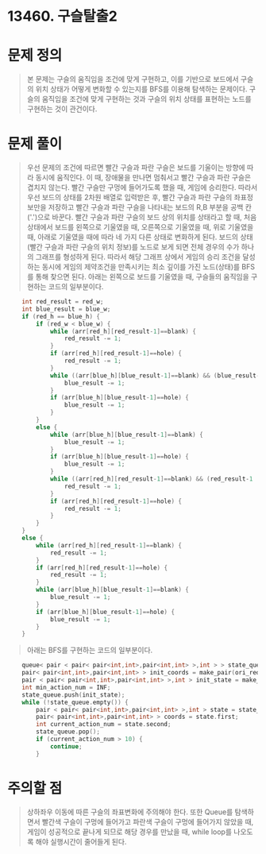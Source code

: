 # 13460. 구슬탈출2

# 문제 정의
> 본 문제는 구슬의 움직임을 조건에 맞게 구현하고, 이를 기반으로 보드에서 구슬의 위치 상태가 어떻게 변화할 수 있는지를 BFS를 이용해 탐색하는 문제이다.
> 구슬의 움직임을 조건에 맞게 구현하는 것과 구슬의 위치 상태를 표현하는 노드를 구현하는 것이 관건이다.

# 문제 풀이
> 우선 문제의 조건에 따르면 빨간 구슬과 파란 구슬은 보드를 기울이는 방향에 따라 동시에 움직인다. 이 때, 장애물을 만나면 멈춰서고 빨간 구슬과 파란 구슬은 겹치지 않는다. 빨간 구슬만 구멍에 들어가도록 했을 때, 게임에 승리한다.
> 따라서 우선 보드의 상태를 2차원 배열로 입력받은 후, 빨간 구슬과 파란 구슬의 좌표정보만을 저장하고 빨간 구슬과 파란 구슬을 나타내는 보드의 R,B 부분을 공백 칸('.')으로 바꾼다.
> 빨간 구슬과 파란 구슬의 보드 상의 위치를 상태라고 할 때, 처음 상태에서 보드를 왼쪽으로 기울였을 때, 오른쪽으로 기울였을 때, 위로 기울였을 때, 아래로 기울였을 때에 따라 네 가지 다른 상태로 변화하게 된다. 보드의 상태(빨간 구슬과 파란 구슬의 위치 정보)를 노드로 보게 되면 전체 경우의 수가 하나의 그래프를 형성하게 된다.
> 따라서 해당 그래프 상에서 게임의 승리 조건을 달성하는 동시에 게임의 제약조건을 만족시키는 최소 깊이를 가진 노드(상태)를 BFS를 통해 찾으면 된다.
> 아래는 왼쪽으로 보드를 기울였을 때, 구슬들의 움직임을 구현하는 코드의 일부분이다.
``` cpp
    int red_result = red_w;
    int blue_result = blue_w;
    if (red_h == blue_h) {
        if (red_w < blue_w) {
            while (arr[red_h][red_result-1]==blank) {
                red_result -= 1;
            }
            if (arr[red_h][red_result-1]==hole) {
                red_result -= 1;
            }
            while ((arr[blue_h][blue_result-1]==blank) && (blue_result-1 != red_result)) {
                blue_result -= 1;
            }
            if (arr[blue_h][blue_result-1]==hole) {
                blue_result -= 1;
            }
        }
        else {
            while (arr[blue_h][blue_result-1]==blank) {
                blue_result -= 1;
            }
            if (arr[blue_h][blue_result-1]==hole) {
                blue_result -= 1;
            }
            while ((arr[red_h][red_result-1]==blank) && (red_result-1 != blue_result)) {
                red_result -= 1;
            }
            if (arr[red_h][red_result-1]==hole) {
                red_result -= 1;
            }
        }
    }
    else {
        while (arr[red_h][red_result-1]==blank) {
            red_result -= 1;
        }
        if (arr[red_h][red_result-1]==hole) {
            red_result -= 1;
        }
        while (arr[blue_h][blue_result-1]==blank) {
            blue_result -= 1;
        }
        if (arr[blue_h][blue_result-1]==hole) {
            blue_result -= 1;
        }
    }
```

> 아래는 BFS를 구현하는 코드의 일부분이다.
``` cpp
    queue< pair < pair< pair<int,int>,pair<int,int> >,int > > state_queue;
    pair< pair<int,int>,pair<int,int> > init_coords = make_pair(ori_red_coor,ori_blue_coor);
    pair < pair< pair<int,int>,pair<int,int> >,int > init_state = make_pair(init_coords,0);
    int min_action_num = INF;
    state_queue.push(init_state);
    while (!state_queue.empty()) {
        pair < pair< pair<int,int>,pair<int,int> >,int > state = state_queue.front();
        pair< pair<int,int>,pair<int,int> > coords = state.first;
        int current_action_num = state.second;
        state_queue.pop();
        if (current_action_num > 10) {
            continue;
        }
```

# 주의할 점
> 상하좌우 이동에 따른 구슬의 좌표변화에 주의해야 한다.
> 또한 Queue를 탐색하면서 빨간색 구슬이 구멍에 들어가고 파란색 구슬이 구멍에 들어가지 않았을 때, 게임이 성공적으로 끝나게 되므로 해당 경우를 만났을 때, while loop를 나오도록 해야 실행시간이 줄어들게 된다.
